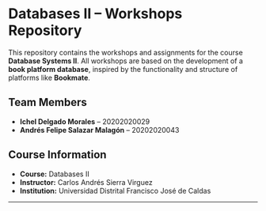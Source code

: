 # Databases II – Workshops Repository

This repository contains the workshops and assignments for the course **Database Systems II**.
All workshops are based on the development of a **book platform database**, inspired by the functionality and structure of platforms like **Bookmate**.

## Team Members

- **Ichel Delgado Morales** – 20202020029  
- **Andrés Felipe Salazar Malagón** – 20202020043

## Course Information

- **Course:** Databases II  
- **Instructor:** Carlos Andrés Sierra Virguez  
- **Institution:** Universidad Distrital Francisco José de Caldas 
---
